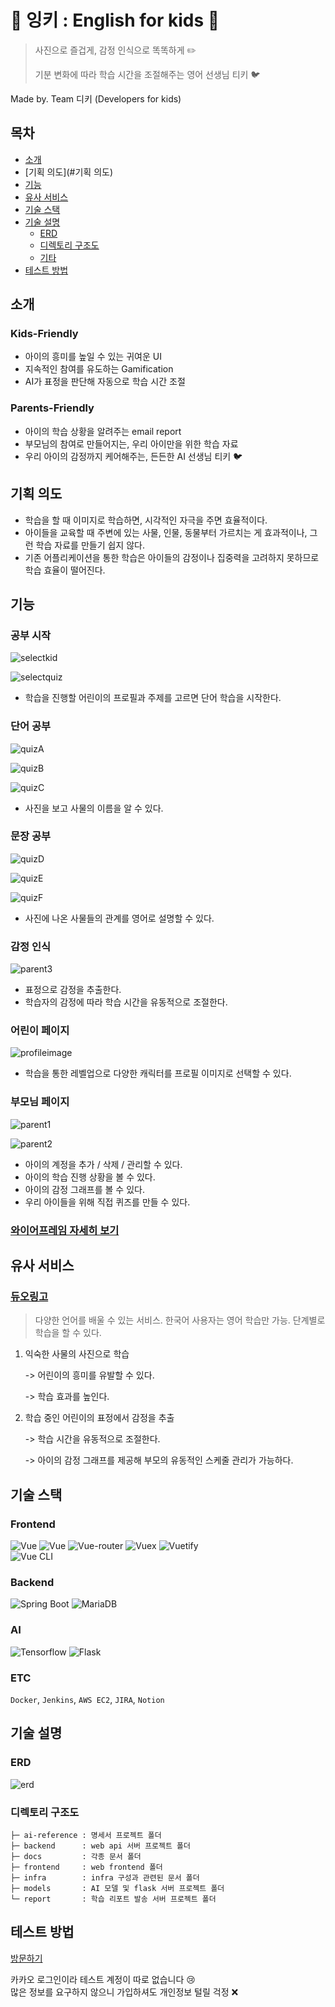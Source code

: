 # :girl: 잉키 : English for kids :boy:

> 사진으로 즐겁게, 감정 인식으로 똑똑하게 :pencil2:
>
> 기분 변화에 따라 학습 시간을 조절해주는 영어 선생님 티키 :bird:

Made by. Team 디키 (Developers for kids)

## 목차

- [소개](#소개)
- [기획 의도](#기획 의도)
- [기능](#기능)
- [유사 서비스](#유사-서비스) 
- [기술 스택](#기술-스택)
- [기술 설명](#기술-설명)
	- [ERD](#erd)
	- [디렉토리 구조도](#디렉토리-구조도)
	- [기타](#기타)
- [테스트 방법](#테스트-방법)

## 소개

### Kids-Friendly

- 아이의 흥미를 높일 수 있는 귀여운 UI
- 지속적인 참여를 유도하는 Gamification
- AI가 표정을 판단해 자동으로 학습 시간 조절

### Parents-Friendly

- 아이의 학습 상황을 알려주는 email report
- 부모님의 참여로 만들어지는, 우리 아이만을 위한 학습 자료
- 우리 아이의 감정까지 케어해주는, 든든한 AI 선생님 티키 :bird:

## 기획 의도

- 학습을 할 때 이미지로 학습하면, 시각적인 자극을 주면 효율적이다.
- 아이들을 교육할 때 주변에 있는 사물, 인물, 동물부터 가르치는 게 효과적이나, 그런 학습 자료를 만들기 쉽지 않다.
- 기존 어플리케이션을 통한 학습은 아이들의 감정이나 집중력을 고려하지 못하므로 학습 효율이 떨어진다.

## 기능

### 공부 시작

![selectkid](docs/images/selectkid.png)

![selectquiz](docs/images/selectquiz.png)

- 학습을 진행할 어린이의 프로필과 주제를 고르면 단어 학습을 시작한다.

### 단어 공부

![quizA](docs/images/quizA.PNG)

![quizB](docs/images/quizB.PNG)

![quizC](docs/images/quizC.PNG)

- 사진을 보고 사물의 이름을 알 수 있다.

### 문장 공부

![quizD](docs/images/quizD.PNG)

![quizE](docs/images/quizE.PNG)

![quizF](docs/images/quizF.PNG)

- 사진에 나온 사물들의 관계를 영어로 설명할 수 있다.

### 감정 인식

![parent3](docs/images/parent3.PNG)

- 표정으로 감정을 추출한다.
- 학습자의 감정에 따라 학습 시간을 유동적으로 조절한다.

### 어린이 페이지

![profileimage](docs/images/profileimage.png)

- 학습을 통한 레벨업으로 다양한 캐릭터를 프로필 이미지로 선택할 수 있다.

### 부모님 페이지

![parent1](docs/images/parent1.PNG)

![parent2](docs/images/parent2.PNG)

- 아이의 계정을 추가 / 삭제 / 관리할 수 있다.
- 아이의 학습 진행 상황을 볼 수 있다.
- 아이의 감정 그래프를 볼 수 있다.
- 우리 아이들을 위해 직접 퀴즈를 만들 수 있다.

### [와이어프레임 자세히 보기](https://xd.adobe.com/view/42773ad3-b714-4d3e-adca-458036d3732e-1724/)

## 유사 서비스

### [듀오링고](https://ko.duolingo.com/)

>  다양한 언어를 배울 수 있는 서비스. 한국어 사용자는 영어 학습만 가능. 단계별로 학습을 할 수 있다.

1. 익숙한 사물의 사진으로 학습

   -> 어린이의 흥미를 유발할 수 있다.

   -> 학습 효과를 높인다.

2. 학습 중인 어린이의 표정에서 감정을 추출

   -> 학습 시간을 유동적으로 조절한다.

   -> 아이의 감정 그래프를 제공해 부모의 유동적인 스케줄 관리가 가능하다.

## 기술 스택

### Frontend

![Vue](https://img.shields.io/badge/Vue-^2.6.11-brightgreen) ![Vue](https://img.shields.io/badge/Vue--charjs-^3.5.1-orange) ![Vue-router](https://img.shields.io/badge/Vue--router-%5E3.2.0-green) ![Vuex](https://img.shields.io/badge/Vuex-%5E3.4.0-yellowgreen) ![Vuetify](https://img.shields.io/badge/Vuetify-%5E2.2.11-9cf)
<br>
![Vue CLI](https://img.shields.io/badge/%40vue%2Fcli-4.5.0-yellow) 

### Backend

![Spring Boot](https://img.shields.io/badge/Spring%20Boot-2.3.4-brightgreen) ![MariaDB](https://img.shields.io/badge/MariaDB-10.5-green)

### AI

![Tensorflow](https://img.shields.io/badge/Tensorflow-2.2.0-blue) ![Flask](https://img.shields.io/badge/Flask-1.1.2-skyblue)

### ETC

`Docker`, `Jenkins`, `AWS EC2`, `JIRA`, `Notion` 

## 기술 설명

### ERD

![erd](docs/images/erd.png)

### 디렉토리 구조도 

```
├─ ai-reference : 명세서 프로젝트 폴더
├─ backend      : web api 서버 프로젝트 폴더
├─ docs         : 각종 문서 폴더
├─ frontend     : web frontend 폴더
├─ infra        : infra 구성과 관련된 문서 폴더
├─ models       : AI 모델 및 flask 서버 프로젝트 폴더
└─ report       : 학습 리포트 발송 서버 프로젝트 폴더
```



## 테스트 방법
[방문하기](https://j3a510.p.ssafy.io/)

카카오 로그인이라 테스트 계정이 따로 없습니다 :cry: <br>많은 정보를 요구하지 않으니 가입하셔도 개인정보 털릴 걱정 :x: